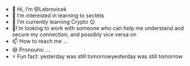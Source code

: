 - 👋 Hi, I’m @Lebrovicek
- 👀 I’m interested in learning to sectets
- 🌱 I’m currently learning Crypto 😉
- 💞️I'm looking to work with someone who can help me understand and secure my connection, and possibly vice versa on 
- 📫 How to reach me ...
- 😄 Pronouns: ...
- ⚡ Fun fact: yesterday was still tomorrowyesterday was still tomorrow

<!---
Lebrovicek/Lebrovicek is a ✨ special ✨ repository because its `README.md` (this file) appears on your GitHub profile.
You can click the Preview link to take a look at your changes.
--->

